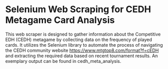 # Selenium Web Scraping for CEDH Metagame Card Analysis

This web scraper is designed to gather information about the Competitive EDH (CEDH) metagame by collecting data on the frequency of played cards. It utilizes the Selenium library to automate the process of navigating the CEDH community website https://www.mtgtop8.com/format?f=cEDH and extracting the required data based on recent tournament results.
An exemplary output can be found in cedh_meta_analysis.
